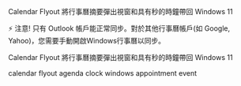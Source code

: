 [//]: # (Description)

Calendar Flyout 將行事曆摘要彈出視窗和具有秒的時鐘帶回 Windows 11

⚡ 注意!
只有 Outlook 帳戶能正常同步。對於其他行事曆帳戶(如 Google, Yahoo)，您需要手動開啟Windows行事曆以同步。

[//]: # (Short description)

Calendar Flyout 將行事曆摘要彈出視窗和具有秒的時鐘帶回 Windows 11

[//]: # (Keywords)

calendar
flyout
agenda
clock
windows
appointment
event